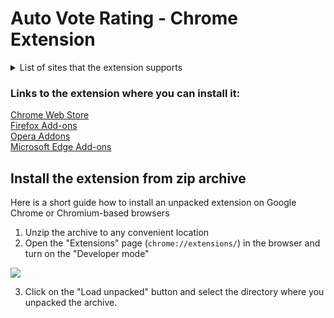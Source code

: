 # Auto Vote Rating - Chrome Extension
<details>
    <summary>List of sites that the extension supports</summary>
    <a href="http://topcraft.ru/">TopCraft.ru</a>
    <a href="https://mctop.su/">McTOP.su</a>
    <a href="http://mcrate.su/">MCRate.su</a>
    <a href="http://minecraftrating.ru/">MinecraftRating.ru</a>
    <a href="http://monitoringminecraft.ru/">MonitoringMinecraft.ru</a>
    <a href="https://ionmc.top/">IonMc.top</a>
    <a href="https://minecraftservers.org/">MinecraftServers.org</a>
    <a href="https://serveur-prive.net/minecraft">Serveur-Prive.net</a>
    <a href="https://www.planetminecraft.com/">PlanetMinecraft.com</a>
    <a href="https://topg.org/Minecraft">TopG.org</a>
    <a href="https://minecraft-mp.com/">Minecraft-Mp.com</a>
    <a href="http://minecraft-server-list.com/">Minecraft-Server-List.com</a>
    <a href="https://www.serverpact.com/">ServerPact.com</a>
    <a href="https://www.minecraftiplist.com/">MinecraftIpList.com</a>
    <a href="https://topminecraftservers.org/">TopMinecraftServers.org</a>
    <a href="http://minecraftservers.biz/">MinecraftServers.biz</a>
    <a href="https://hotmc.ru/">HotMC.ru</a>
    <a href="https://minecraft-server.net/">Minecraft-Server.net</a>
    <a href="https://top-games.net/">Top-Games.net или Top-Serveurs.net</a>
    <a href="https://tmonitoring.com/">TMonitoring.com</a>
    <a href="https://top.gg/">Top.GG</a>
    <a href="https://discordbotlist.com/">DiscordBotList.com</a>
    <a href="https://discords.com/">Discords.com</a>
    <a href="https://mmotop.ru/">MMoTop.RU</a>
    <a href="https://mc-servers.com/">MC-Servers.com</a>
    <a href="https://minecraftlist.org/">MinecraftList.org</a>
    <a href="https://www.minecraft-index.com/">Minecraft-Index.com</a>
    <a href="https://serverlist101.com/">ServerList101.com</a>
    <a href="https://mcserver-list.eu/">MCServer-List.eu</a>
    <a href="https://craftlist.org/">CraftList.org</a>
    <a href="https://czech-craft.eu/">Czech-Craft.eu</a>
    <a href="https://minecraft.buzz/">Minecraft.buzz</a>
    <a href="https://minecraftservery.eu/">MinecraftServery.eu</a>
    <a href="https://www.rpg-paradize.com/">RPG-Paradize.com</a>
    <a href="https://www.minecraft-serverlist.net/">Minecraft-ServerList.net</a>
    <a href="https://minecraft-server.eu/">Minecraft-Server.eu</a>
    <a href="https://www.minecraftkrant.nl/">MinecraftKrant.nl</a>
    <a href="https://www.trackyserver.com/">TrackyServer.com</a>
    <a href="https://mc-lists.org/">MC-Lists.org</a>
    <a href="https://topmcservers.com/">TopMCServers.com</a>
    <a href="https://bestservers.com/">BestServers.com</a>
    <a href="https://craft-list.net/">Craft-List.net</a>
    <a href="https://www.minecraft-servers-list.org/">Minecraft-Servers-List.org</a>
    <a href="https://www.serverliste.net/">ServerListe.net</a>
    <a href="https://gtop100.com/">GTop100.com</a>
    <a href="https://wargm.ru/s">WARGM.ru</a>
    <a href="https://minestatus.net/">MineStatus.net</a>
    <a href="https://misterlauncher.org/">MisterLauncher.org</a>
    <a href="https://minecraft-servers.de/">Minecraft-Servers.de</a>
    <a href="https://discord.boats/">Discord.Boats</a>
    <a href="https://serverlist.games/">ServerList.Games</a>
    <a href="https://best-minecraft-servers.co/">Best-Minecraft-Servers.co</a>
    <a href="https://minecraftservers100.com/">MinecraftServers100.com</a>
    <a href="https://mc-serverlist.cz/">MC-ServerList.cz</a>
    <a href="https://mineservers.com/">MineServers.com</a>
    <a href="https://atlauncher.com/">ATLauncher.com</a>
</details>

### Links to the extension where you can install it:
[Chrome Web Store](https://chrome.google.com/webstore/detail/auto-vote-minecraft-ratin/mdfmiljoheedihbcfiifopgmlcincadd)   
[Firefox Add-ons](https://addons.mozilla.org/ru/firefox/addon/auto-vote-rating/)   
[Opera Addons](https://addons.opera.com/ru/extensions/details/auto-vote-minecraft-rating/)   
[Microsoft Edge Add-ons](https://microsoftedge.microsoft.com/addons/detail/auto-vote-rating/ecoifpgiojfhmihcfomafdcmkphafpba)  
## Install the extension from zip archive
Here is a short guide how to install an unpacked extension on Google Chrome or Chromium-based browsers
1. Unzip the archive to any convenient location
2. Open the "Extensions" page (`chrome://extensions/`) in the browser and turn on the "Developer mode"
    
![](https://i.imgur.com/iQ4DXVu.png)
    
3. Click on the "Load unpacked" button and select the directory where you unpacked the archive.
